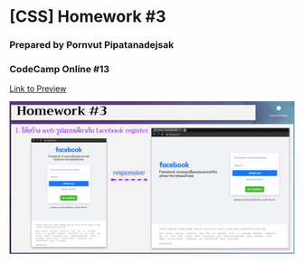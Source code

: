 # [CSS] Homework #3

### Prepared by Pornvut Pipatanadejsak

### CodeCamp Online #13

[Link to Preview](https://pornvutp.github.io/homework_codecamp_13/css/%E0%B8%82%E0%B9%89%E0%B8%AD%E0%B8%97%E0%B8%B5%E0%B9%88%203/index.html)

![alt text](css_hw3.png)
